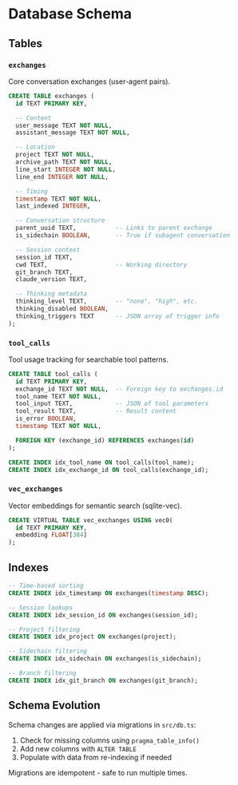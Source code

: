 # Database Schema

## Tables

### `exchanges`

Core conversation exchanges (user-agent pairs).

```sql
CREATE TABLE exchanges (
  id TEXT PRIMARY KEY,

  -- Content
  user_message TEXT NOT NULL,
  assistant_message TEXT NOT NULL,

  -- Location
  project TEXT NOT NULL,
  archive_path TEXT NOT NULL,
  line_start INTEGER NOT NULL,
  line_end INTEGER NOT NULL,

  -- Timing
  timestamp TEXT NOT NULL,
  last_indexed INTEGER,

  -- Conversation structure
  parent_uuid TEXT,           -- Links to parent exchange
  is_sidechain BOOLEAN,       -- True if subagent conversation

  -- Session context
  session_id TEXT,
  cwd TEXT,                   -- Working directory
  git_branch TEXT,
  claude_version TEXT,

  -- Thinking metadata
  thinking_level TEXT,        -- "none", "high", etc.
  thinking_disabled BOOLEAN,
  thinking_triggers TEXT      -- JSON array of trigger info
);
```

### `tool_calls`

Tool usage tracking for searchable tool patterns.

```sql
CREATE TABLE tool_calls (
  id TEXT PRIMARY KEY,
  exchange_id TEXT NOT NULL,  -- Foreign key to exchanges.id
  tool_name TEXT NOT NULL,
  tool_input TEXT,            -- JSON of tool parameters
  tool_result TEXT,           -- Result content
  is_error BOOLEAN,
  timestamp TEXT NOT NULL,

  FOREIGN KEY (exchange_id) REFERENCES exchanges(id)
);

CREATE INDEX idx_tool_name ON tool_calls(tool_name);
CREATE INDEX idx_exchange_id ON tool_calls(exchange_id);
```

### `vec_exchanges`

Vector embeddings for semantic search (sqlite-vec).

```sql
CREATE VIRTUAL TABLE vec_exchanges USING vec0(
  id TEXT PRIMARY KEY,
  embedding FLOAT[384]
);
```

## Indexes

```sql
-- Time-based sorting
CREATE INDEX idx_timestamp ON exchanges(timestamp DESC);

-- Session lookups
CREATE INDEX idx_session_id ON exchanges(session_id);

-- Project filtering
CREATE INDEX idx_project ON exchanges(project);

-- Sidechain filtering
CREATE INDEX idx_sidechain ON exchanges(is_sidechain);

-- Branch filtering
CREATE INDEX idx_git_branch ON exchanges(git_branch);
```

## Schema Evolution

Schema changes are applied via migrations in `src/db.ts`:

1. Check for missing columns using `pragma_table_info()`
2. Add new columns with `ALTER TABLE`
3. Populate with data from re-indexing if needed

Migrations are idempotent - safe to run multiple times.
